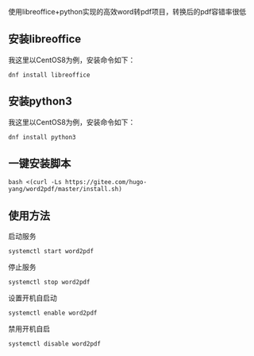 使用libreoffice+python实现的高效word转pdf项目，转换后的pdf容错率很低

## 安装libreoffice
我这里以CentOS8为例，安装命令如下：
```shell
dnf install libreoffice
```
## 安装python3
我这里以CentOS8为例，安装命令如下：
```shell
dnf install python3
```
## 一键安装脚本
```shell
bash <(curl -Ls https://gitee.com/hugo-yang/word2pdf/master/install.sh)
```
## 使用方法
启动服务
```shell
systemctl start word2pdf
```
停止服务
```shell
systemctl stop word2pdf
```
设置开机自启动
```shell
systemctl enable word2pdf
```
禁用开机自启
```shell
systemctl disable word2pdf
```
